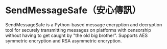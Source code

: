 # SendMessageSafe（安心傳訊）
SendMessageSafe is a Python-based message encryption and decryption tool for securely transmitting messages on platforms with censorship without having to get caught by "the old big brother". Supports AES symmetric encryption and RSA asymmetric encryption.
